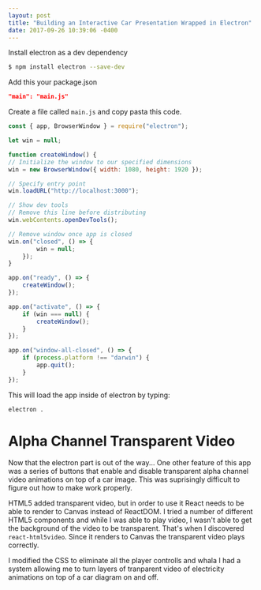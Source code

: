 ```yaml
---
layout: post
title: "Building an Interactive Car Presentation Wrapped in Electron"
date: 2017-09-26 10:39:06 -0400
---
```


Install electron as a dev dependency

```bash
$ npm install electron --save-dev
```

Add this your package.json

```json
"main": "main.js"
```

Create a file called `main.js` and copy pasta this code.

```js
const { app, BrowserWindow } = require("electron");

let win = null;

function createWindow() {
// Initialize the window to our specified dimensions
win = new BrowserWindow({ width: 1080, height: 1920 });

// Specify entry point
win.loadURL("http://localhost:3000");

// Show dev tools
// Remove this line before distributing
win.webContents.openDevTools();

// Remove window once app is closed
win.on("closed", () => {
        win = null;
    });
}

app.on("ready", () => {
    createWindow();
});

app.on("activate", () => {
    if (win === null) {
        createWindow();
    }
});

app.on("window-all-closed", () => {
    if (process.platform !== "darwin") {
        app.quit();
    }
});
```
This will load the app inside of electron by typing:
```bash
electron .
```

# Alpha Channel Transparent Video

Now that the electron part is out of the way... One other feature of this app was a series of buttons that enable and disable transparent alpha channel video animations on top of a car image.  This was suprisingly difficult to figure out how to make work properly.

HTML5 added transparent video, but in order to use it React needs to be able to render to Canvas instead of ReactDOM.  I tried a number of different HTML5 components and while I was able to play video, I wasn't able to get the background of the video to be transparent.  That's when I discovered `react-html5video`. Since it renders to Canvas the transparent video plays correctly.

I modified the CSS to eliminate all the player controlls and whala I had a system allowing me to turn layers of tranparent video of electricity animations on top of a car diagram on and off.


